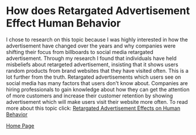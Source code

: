 # How does Retargated Advertisement Effect Human Behavior

I chose to research on this topic because I was highly interested in how the advertisement have changed over the years and why companies were shifting their focus from billboards to social media retargated advertisement. Through my research I found that individuals have held misbeliefs about retargeted advertisement, insisting that it shows users random products from brand websites that they have visited often. This is a lot further from the truth. Retargated advertisements which users see on social media has many factors that users don't know about. Companies are hiring professionals to gain knowledge about how they can get the attention of more  customers and increase their customer retention by showing advertisement which will make users visit their website more often.
To read more about this topic click: [Retargated Advertisement Effects on Human Behavior](https://drive.google.com/file/d/1YmPlmfqSmZXZQDYY98yOX3j_0zIGrNaP/view?usp=sharing)

[Home Page](index.md)
